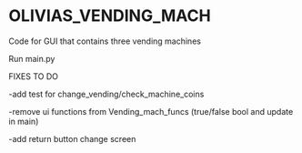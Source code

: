 # OLIVIAS_VENDING_MACH
Code for GUI that contains three vending machines


Run main.py


FIXES TO DO

-add test for change_vending/check_machine_coins

-remove ui functions from Vending_mach_funcs (true/false bool and update in main)

-add return button change screen
